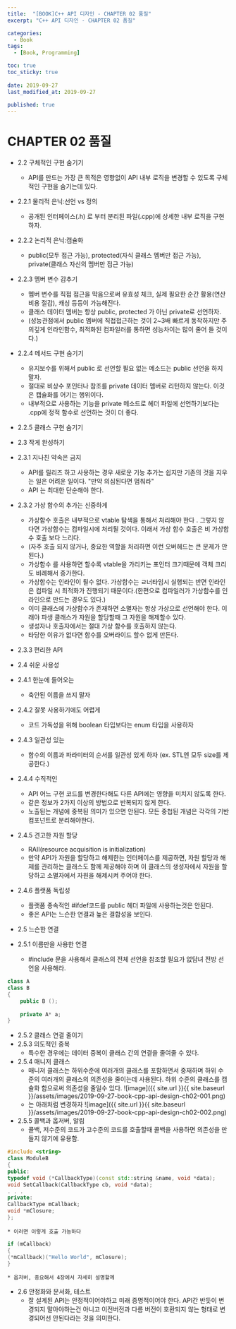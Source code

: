 ```yaml
---
title:  "[BOOK]C++ API 디자인 - CHAPTER 02 품질"
excerpt: "C++ API 디자인 - CHAPTER 02 품질"

categories:
  - Book
tags:
  - [Book, Programming]

toc: true
toc_sticky: true
 
date: 2019-09-27
last_modified_at: 2019-09-27

published: true
---
```


# CHAPTER 02 품질


* 2.2 구체적인 구현 숨기기
	* API를 만드는 가장 큰 목적은 영향없이 API 내부 로직을 변경할 수 있도록 구체적인 구현을 숨기는데 있다. 
* 2.2.1 물리적 은닉:선언 vs 정의
	* 공개된 인터페이스(.h) 로 부터 분리된 파일(.cpp)에 상세한 내부 로직을 구현하자.
* 2.2.2 논리적 은닉:캡슐화
	* public(모두 접근 가능), protected(자식 클래스 멤버만 접근 가능), private(클래스 자신의 멤버만 접근 가능)
* 2.2.3 멤버 변수 감추기
	* 멤버 변수를 직접 접근을 막음으로써 유효성 체크, 실제 필요한 순간 활용(연산 비용 절감), 캐싱  등등이 가능해진다.
	* 클래스 데이터 멤버는 항상 public, protected 가 아닌 private로 선언하자.
	* (성능관점에서 public 멤버에 직접접근하는 것이 2~3배 빠르게 동작하지만 주의깊게 인라인함수, 최적화된 컴파일러를 통하면 성능차이는 많이 줄어 들 것이다.)
* 2.2.4 메서드 구현 숨기기
	* 유지보수를 위해서 public 로 선언할 필요 없는 메소드는 public 선언을 하지 말자.
	* 절대로 비상수 포인터나 참조를 private 데이터 멤버로 리턴하지 않는다. 이것은 캡슐화를 어기는 행위이다.
	* 내부적으로 사용하는 기능을 private 메소드로 헤더 파일에 선언하기보다는 .cpp에 정적 함수로 선언하는 것이 더 좋다.
* 2.2.5 클래스 구현 숨기기


* 2.3 작게 완성하기
* 2.3.1 지나친 약속은 금지
	* API를 릴리즈 하고 사용하는 경우 새로운 기능 추가는 쉽지만 기존의 것을 지우는 일은 어려운 일이다. "만약 의심된다면 멈춰라"
	* API 는 최대한 단순해야 한다.
* 2.3.2 가상 함수의 추가는 신중하게
	* 가상함수 호출은 내부적으로 vtable 탐색을 통해서 처리해야 한다 . 그렇지 않다면 가상함수는 컴파일시에 처리될 것이다. 이래서 가상 함수 호출은 비 가상함수 호출 보다 느리다.
	* (자주 호출 되지 않거나, 중요한 역할을 처리하면 이런 오버헤드는 큰 문제가 안된다.)
	* 가상함수 를 사용하면 할수록 vtable을 가리키는 포인터 크기때문에 객체 크리도 비례해서 증가한다. 
	* 가상함수는 인라인이 될수 없다. 가상함수는 ㄹ너타임시 실행되는 반면 인라인은 컴파일 시 최적화가 진행되기 때문이다.(한편으로  컴파일러가 가상함수를 인라인으로 만드는 경우도 있다.)
	* 이미 클래스에 가상함수가 존재하면 소멸자는 항상 가상으로 선언해야 한다.  이래야 파생 클래스가 자원을 할당할때 그 자원을 해제할수 있다. 
	* 생성자나 호출자에서는 절대 가상 함수를 호출하지 않는다. 
	* 타당한 이유가 없다면 함수를 오버라이드 할수 없게 만든다.
* 2.3.3 편리한 API

* 2.4 쉬운 사용성
* 2.4.1 한눈에 들어오는
	* 축얀된 이름을 쓰지 말자
* 2.4.2 잘못 사용하기에도 어렵게
	* 코드 가독성을 위해 boolean 타입보다는 enum 타입을 사용하자
* 2.4.3 일관성 있는
	* 함수의 이름과 파라미터의 순서를 일관성 있게 하자 (ex. STL엔 모두 size를 제공한다.)
* 2.4.4 수직적인
	* API 어느 구현 코드를 변경한다해도 다른 API에는 영향을 미치지 않도록 한다.
	* 같은 정보가 2가지 이상의 방법으로 반복되지 않게 한다. 
	* 노출된는 개념에 중복된 의미가 있으면 안된다. 모든 중첩된 개념은 각각의 기반 컴포넌트로 분리해야한다.
* 2.4.5 견고한 자원 할당
	* RAII(resource acquisition is initialization)
	* 만약 API가 자원을 할당하고 해제한는 인터페이스를 제공하면, 자원 할당과 해제를 관리하는 클래스도 함께 제공해야 하며 이 클래스의 생성자에서 자원을 할당하고 소멸자에서 자원을 해제시켜 주어야 한다. 
* 2.4.6 플랫폼 독립성
	* 플랫폼 종속적인 #ifdef코드를 public 헤더 파일에 사용하는것은 안된다.
	* 좋은 API는 느슨한 연결과 높은 결합성을 보인다.


* 2.5 느슨한 연결
* 2.5.1 이름만을 사용한 연결
	* #include 문을 사용해서 클래스의 전체 선언을 참조할 필요가 없담녀 전방 선언을 사용해라.
```cpp
class A
class B
{
	public B ();
	
	private A* a;
}
```
* 2.5.2 클래스 연결 줄이기
* 2.5.3 의도적인 중복
	* 특수한 경우에는 데이터 중복이 클래스 간의 연결을 줄여줄 수 있다.
* 2.5.4 매니저 클래스
	* 매니저 클래스는 하위수준에 여러개의 클래스를 포함하면서 중재하며 하위 수준의 여러개의 클래스의 의존성을 줄이는데 사용된다. 하위 수준의 클래스를 캡슐화 함으로써 의존성을 줄일수 있다.
	![image]({{ site.url }}{{ site.baseurl }}/assets/images/2019-09-27-book-cpp-api-design-ch02-001.png)
	* 는 아래처럼 변경하자
	![image]({{ site.url }}{{ site.baseurl }}/assets/images/2019-09-27-book-cpp-api-design-ch02-002.png)
* 2.5.5 콜백과 옵저버, 알림
	* 콜백, 저수준의 코드가 고수준의 코드를 호출할때 콜백을 사용하면 의존성을 만들지 않기에 유용함.
```cpp
#include <string>
class ModuleB
{
public:
typedef void (*CallbackType)(const std::string &name, void *data);
void SetCallback(CallbackType cb, void *data);
. . .
private:
CallbackType mCallback;
void *mClosure;
};
```
	* 이러면 이렇게 호출 가능하다
```cpp
if (mCallback)
{
(*mCallback)("Hello World", mClosure);
}
```
	* 옵저버, 중요해서 4장에서 자세히 설명할께

* 2.6 안정화와 문서화, 테스트
	* 잘 설계된 API는 안정적이어야하고 미래 증명적이어야 한다. API간 반듯이 변경되지 말아야하는건 아니고 이전버전과 다름 버전이 호환되지 않는 형태로 변경되어선 안된다라는 것을 의미한다.

